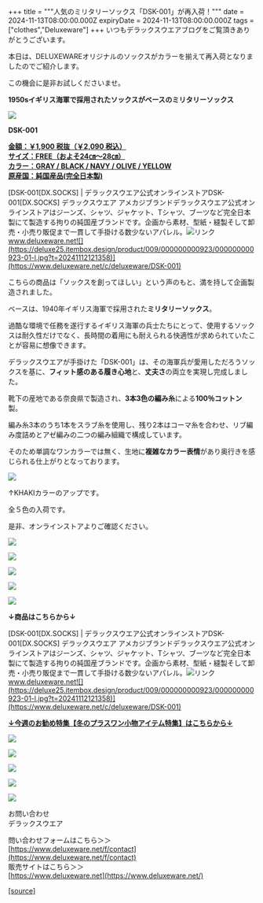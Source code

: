 +++
title = """人気のミリタリーソックス「DSK-001」が再入荷！"""
date = 2024-11-13T08:00:00.000Z
expiryDate = 2024-11-13T08:00:00.000Z
tags = ["clothes","Deluxeware"]
+++
いつもデラックスウエアブログをご覧頂きありがとうございます。

本日は、DELUXEWAREオリジナルのソックスがカラーを揃えて再入荷となりましたのでご紹介します。

この機会に是非お試しくださいませ。

**1950sイギリス海軍で採用されたソックスがベースのミリタリーソックス**

**[![](https://stat.ameba.jp/user_images/20241113/16/deluxeware/6f/9e/j/o1125112515509553813.jpg)](https://stat.ameba.jp/user_images/20241113/16/deluxeware/6f/9e/j/o1125112515509553813.jpg)**

**DSK-001**

**[金額：￥1,900 税抜（￥2,090 税込）](https://www.deluxeware.net/c/deluxeware/DSK-001)  
[サイズ：FREE（およそ24㎝～28㎝）](https://www.deluxeware.net/c/deluxeware/DSK-001)  
[カラー：GRAY / BLACK / NAVY / OLIVE / YELLOW](https://www.deluxeware.net/c/deluxeware/DSK-001)  
[原産国：純国産品(完全日本製)](https://www.deluxeware.net/c/deluxeware/DSK-001)**

[DSK-001\[DX.SOCKS\] | デラックスウエア公式オンラインストアDSK-001\[DX.SOCKS\] デラックスウエア アメカジブランドデラックスウエア公式オンラインストアはジーンズ、シャツ、ジャケット、Tシャツ、ブーツなど完全日本製にて製造する拘りの純国産ブランドです。企画から素材、型紙・縫製そして卸売・小売り販促まで一貫して手掛ける数少ないアパレル。![リンク](https://c.stat100.ameba.jp/ameblo/symbols/v3.20.0/svg/gray/editor_link.svg)www.deluxeware.net![](https://deluxe25.itembox.design/product/009/000000000923/000000000923-01-l.jpg?t=20241112121358)](https://www.deluxeware.net/c/deluxeware/DSK-001)

こちらの商品は「ソックスを創ってほしい」という声のもと、満を持して企画製造されました。

ベースは、1940年イギリス海軍で採用された**ミリタリーソックス**。

過酷な環境で任務を遂行するイギリス海軍の兵士たちにとって、使用するソックスは耐久性だけでなく、長時間の着用にも耐えられる快適性が求められていたことが容易に想像できます。

デラックスウエアが手掛けた「DSK-001」は、その海軍兵が愛用しただろうソックスを基に、**フィット感のある履き心地**と、**丈夫さ**の両立を実現し完成しました。

靴下の産地である奈良県で製造され、**3本3色の編み糸**による**100％コットン**製。

編み糸3本のうち1本をスラブ糸を使用し、残り2本はコーマ糸を合わせ、リブ編み度詰めとアゼ編みの二つの編み組織で構成しています。

そのため単調なワンカラーでは無く、生地に**複雑なカラー表情**があり奥行きを感じられる仕上がりとなっております。

[![](https://stat.ameba.jp/user_images/20241113/16/deluxeware/d6/eb/j/o1125112515509553824.jpg)](https://stat.ameba.jp/user_images/20241113/16/deluxeware/d6/eb/j/o1125112515509553824.jpg)

↑KHAKIカラーのアップです。

全５色の入荷です。

是非、オンラインストアよりご確認ください。

[![](https://stat.ameba.jp/user_images/20241113/16/deluxeware/ee/4a/j/o0800080015509559314.jpg)](https://stat.ameba.jp/user_images/20241113/16/deluxeware/ee/4a/j/o0800080015509559314.jpg)

[![](https://stat.ameba.jp/user_images/20241113/16/deluxeware/6d/4c/j/o0800080015509559315.jpg)](https://stat.ameba.jp/user_images/20241113/16/deluxeware/6d/4c/j/o0800080015509559315.jpg)

[![](https://stat.ameba.jp/user_images/20241113/16/deluxeware/c4/4a/j/o0800080015509559321.jpg)](https://stat.ameba.jp/user_images/20241113/16/deluxeware/c4/4a/j/o0800080015509559321.jpg)

[![](https://stat.ameba.jp/user_images/20241113/16/deluxeware/a9/79/j/o0800080015509559317.jpg)](https://stat.ameba.jp/user_images/20241113/16/deluxeware/a9/79/j/o0800080015509559317.jpg)

[![](https://stat.ameba.jp/user_images/20241113/16/deluxeware/05/b9/j/o0800080015509559332.jpg)](https://stat.ameba.jp/user_images/20241113/16/deluxeware/05/b9/j/o0800080015509559332.jpg)

**↓商品はこちらから↓**

[DSK-001\[DX.SOCKS\] | デラックスウエア公式オンラインストアDSK-001\[DX.SOCKS\] デラックスウエア アメカジブランドデラックスウエア公式オンラインストアはジーンズ、シャツ、ジャケット、Tシャツ、ブーツなど完全日本製にて製造する拘りの純国産ブランドです。企画から素材、型紙・縫製そして卸売・小売り販促まで一貫して手掛ける数少ないアパレル。![リンク](https://c.stat100.ameba.jp/ameblo/symbols/v3.20.0/svg/gray/editor_link.svg)www.deluxeware.net![](https://deluxe25.itembox.design/product/009/000000000923/000000000923-01-l.jpg?t=20241112121358)](https://www.deluxeware.net/c/deluxeware/DSK-001)

[**↓今週のお勧め特集【冬のプラスワン小物アイテム特集】はこちらから↓**](https://www.deluxeware.net/c/tokusyu2)

[![](https://stat.ameba.jp/user_images/20241113/16/deluxeware/9c/6b/j/o0800080015509560785.jpg)](https://www.deluxeware.net/c/tokusyu2)

[![](https://stat.ameba.jp/user_images/20240614/12/deluxeware/fb/b4/j/o0800026015451324172.jpg?caw=800)](https://www.deluxeware.net/c/2024FWreserveall)

[![](https://stat.ameba.jp/user_images/20240315/15/deluxeware/04/7f/j/o0800026015413271803.jpg?caw=800)](https://www.instagram.com/deluxeware/?hl=ja)

[![](https://stat.ameba.jp/user_images/20220415/12/deluxeware/3b/ce/j/o0800026015103175481.jpg?caw=800)](https://www.deluxeware.net/f/headstore)

[![](https://stat.ameba.jp/user_images/20220415/12/deluxeware/d7/c6/j/o0800026015103175487.jpg?caw=800)](https://www.deluxeware.net/)

お問い合わせ  
デラックスウエア

問い合わせフォームはこちら＞＞  
[https://www.deluxeware.net/f/contact](https://www.deluxeware.net/f/contact)  
販売サイトはこちら＞＞  
[https://www.deluxeware.net](https://www.deluxeware.net/)

[[source]](https://ameblo.jp/deluxeware/entry-12874874475.html)
